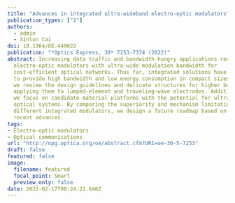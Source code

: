 ```yaml
---
title: "Advances in integrated ultra-wideband electro-optic modulators"
publication_types: ["2"]
authors:
  - admin
  - Xinlun Cai
doi: 10.1364/OE.449022
publication: "*Optics Express, 30* 7253-7374 (2022)"
abstract: Increasing data traffic and bandwidth-hungry applications require
  electro-optic modulators with ultra-wide modulation bandwidth for
  cost-efficient optical networks. Thus far, integrated solutions have emerged
  to provide high bandwidth and low energy consumption in compact sizes. Here,
  we review the design guidelines and delicate structures for higher bandwidth,
  applying them to lumped-element and traveling-wave electrodes. Additionally,
  we focus on candidate material platforms with the potential for ultra-wideband
  optical systems. By comparing the superiority and mechanism limitations of
  different integrated modulators, we design a future roadmap based on the
  recent advances.
tags:
- Electro-optic modulators
- Optical communications
url: "http://opg.optica.org/oe/abstract.cfm?URI=oe-30-5-7253"
draft: false
featured: false
image:
  filename: featured
  focal_point: Smart
  preview_only: false
date: 2022-02-17T00:24:21.646Z
---
```

